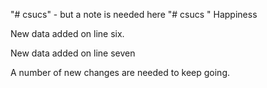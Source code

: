"# csucs" - but a note is needed here
"# csucs " 
Happiness


New data added on line six.

New data added on line seven

A number of new changes are needed to keep going.
